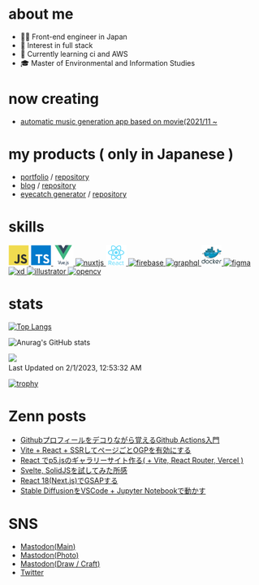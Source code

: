 # about me
- 👩‍💻 Front-end engineer in Japan
- 👀 Interest in full stack
- 🌱 Currently learning ci and AWS
- 🎓 Master of Environmental and Information Studies

# now creating
- [automatic music generation app based on movie(2021/11 ~ ](https://github.com/thetalemon/movie2music)

# my products ( only in Japanese )
- [portfolio](https://manasas.dev/) / [repository](https://github.com/thetalemon/manasandbox)
- [blog](https://blog.manasas.dev/) / [repository](https://github.com/thetalemon/manasblog)
- [eyecatch generator](https://eyecatch.manasas.dev/) / [repository](https://github.com/thetalemon/eye-catch-creator)

# skills
<p align="left"> 
  <a href="https://developer.mozilla.org/en-US/docs/Web/JavaScript" target="_blank"> <img src="https://raw.githubusercontent.com/devicons/devicon/master/icons/javascript/javascript-original.svg" alt="javascript" width="40" height="40"/> </a> 
  <a href="https://www.typescriptlang.org/" target="_blank"> <img src="https://raw.githubusercontent.com/devicons/devicon/master/icons/typescript/typescript-original.svg" alt="typescript" width="40" height="40"/> </a> 
  <a href="https://vuejs.org/" target="_blank"> <img src="https://raw.githubusercontent.com/devicons/devicon/master/icons/vuejs/vuejs-original-wordmark.svg" alt="vuejs" width="40" height="40"/> </a> 
  <a href="https://nuxtjs.org/" target="_blank"> <img src="https://www.vectorlogo.zone/logos/nuxtjs/nuxtjs-icon.svg" alt="nuxtjs" width="40" height="40"/> </a> 
  <a href="https://reactjs.org/" target="_blank"> <img src="https://raw.githubusercontent.com/devicons/devicon/master/icons/react/react-original-wordmark.svg" alt="react" width="40" height="40"/> </a>  
  <a href="https://firebase.google.com/" target="_blank"> <img src="https://www.vectorlogo.zone/logos/firebase/firebase-icon.svg" alt="firebase" width="40" height="40"/> </a>  
  <a href="https://graphql.org" target="_blank"> <img src="https://www.vectorlogo.zone/logos/graphql/graphql-icon.svg" alt="graphql" width="40" height="40"/> </a> 
  <a href="https://www.docker.com/" target="_blank"> <img src="https://raw.githubusercontent.com/devicons/devicon/master/icons/docker/docker-original-wordmark.svg" alt="docker" width="40" height="40"/> </a> 
  <a href="https://www.figma.com/" target="_blank"> <img src="https://www.vectorlogo.zone/logos/figma/figma-icon.svg" alt="figma" width="40" height="40"/> </a> 
  <a href="https://www.adobe.com/products/xd.html" target="_blank"> <img src="https://cdn.worldvectorlogo.com/logos/adobe-xd.svg" alt="xd" width="40" height="40"/> </a> 
  <a href="https://www.adobe.com/in/products/illustrator.html" target="_blank"> <img src="https://www.vectorlogo.zone/logos/adobe_illustrator/adobe_illustrator-icon.svg" alt="illustrator" width="40" height="40"/> </a> 
  <a href="https://opencv.org/" target="_blank"> <img src="https://www.vectorlogo.zone/logos/opencv/opencv-icon.svg" alt="opencv" width="40" height="40"/> </a> 
</p>


# stats
[![Top Langs](https://github-readme-stats.vercel.app/api/top-langs/?username=thetalemon&layout=compact&theme=synthwave&langs_count=4)](https://github.com/anuraghazra/github-readme-stats)

![Anurag's GitHub stats](https://github-readme-stats.vercel.app/api?username=thetalemon&show_icons=true&theme=synthwave&hide=contribs,stars)

<!--START_SECTION:lapras-card-->
<a href="https://lapras.com/public/40LFLL5" target="_blank" rel="noopener noreferrer"><img src="https://lapras-card-generator.vercel.app/api/svg?e=3.43&b=2.85&i=3.48&b1=%23232323&b2=%236d6d6d&i1=%23212121&i2=%23818181&l=en" width="400" ></a>  
Last Updated on 2/1/2023, 12:53:32 AM
<!--END_SECTION:lapras-card-->

[![trophy](https://github-profile-trophy.vercel.app/?username=thetalemon&theme=dracula&column=3&margin-w=15&margin-h=15)](https://github.com/ryo-ma/github-profile-trophy)


# Zenn posts
<!-- BLOG-POST-LIST:START -->
- [Githubプロフィールをデコりながら覚えるGithub Actions入門](https://zenn.dev/thetalemon/articles/518153549f917e)
- [Vite + React + SSRしてページごとOGPを有効にする](https://zenn.dev/thetalemon/articles/1ca7835954c059)
- [React でp5.jsのギャラリーサイト作る&lpar; + Vite, React Router, Vercel &rpar;](https://zenn.dev/thetalemon/articles/46d4ae2561222c)
- [Svelte, SolidJSを試してみた所感](https://zenn.dev/thetalemon/articles/3c55a60a1de6ae)
- [React 18&lpar;Next.js&rpar;でGSAPする](https://zenn.dev/thetalemon/articles/f759b1acd0053a)
- [Stable DiffusionをVSCode + Jupyter Notebookで動かす](https://zenn.dev/thetalemon/articles/ecd01b2f9552e6)
<!-- BLOG-POST-LIST:END -->

# SNS
- <a rel="me" href="https://fedibird.com/@thetalemon">Mastodon(Main)</a>
- <a rel="me" href="https://photodn.net/@thetalemon">Mastodon(Photo)</a>
- <a rel="me" href="https://gamelinks007.net/@thetalemon">Mastodon(Draw / Craft)</a>
- [Twitter](https://twitter.com/thetalemon)
